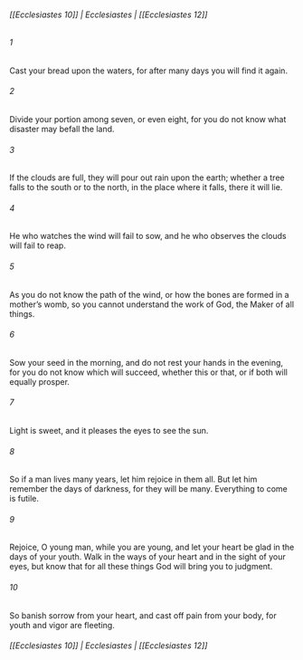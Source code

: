 ###### [[Ecclesiastes 10]] | Ecclesiastes | [[Ecclesiastes 12]]

###### 1
Cast your bread upon the waters, for after many days you will find it again.
###### 2
Divide your portion among seven, or even eight, for you do not know what disaster may befall the land.
###### 3
If the clouds are full, they will pour out rain upon the earth; whether a tree falls to the south or to the north, in the place where it falls, there it will lie.
###### 4
He who watches the wind will fail to sow, and he who observes the clouds will fail to reap.
###### 5
As you do not know the path of the wind, or how the bones are formed in a mother’s womb, so you cannot understand the work of God, the Maker of all things.
###### 6
Sow your seed in the morning, and do not rest your hands in the evening, for you do not know which will succeed, whether this or that, or if both will equally prosper.
###### 7
Light is sweet, and it pleases the eyes to see the sun.
###### 8
So if a man lives many years, let him rejoice in them all. But let him remember the days of darkness, for they will be many. Everything to come is futile.
###### 9
Rejoice, O young man, while you are young, and let your heart be glad in the days of your youth. Walk in the ways of your heart and in the sight of your eyes, but know that for all these things God will bring you to judgment.
###### 10
So banish sorrow from your heart, and cast off pain from your body, for youth and vigor are fleeting.

###### [[Ecclesiastes 10]] | Ecclesiastes | [[Ecclesiastes 12]]
